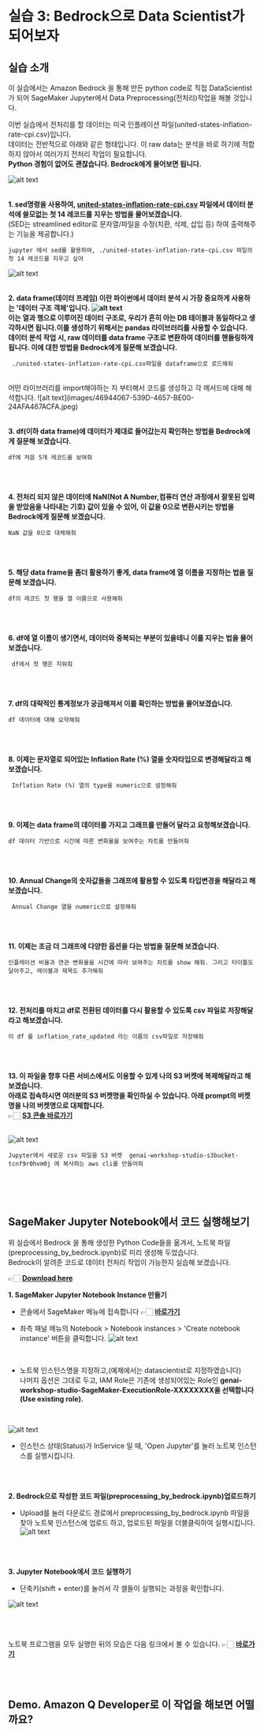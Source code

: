 # 실습 3: Bedrock으로 Data Scientist가 되어보자
## 실습 소개
이 실습에서는 Amazon Bedrock 을 통해 만든 python code로
직접 DataScientist가 되어 SageMaker Jupyter에서  Data Preprocessing(전처리)작업을 해볼 것입니다.

이번 실습에서 전처리를 할 데이터는 미국 인플레이션 파일(united-states-inflation-rate-cpi.csv)입니다.</br>
데이터는 전반적으로 아래와 같은 형태입니다. 이 raw data는 분석을 바로 하기에 적합하지 않아서
여러가지 전처리 작업이 필요합니다.</br>**Python 경험이 없어도 괜찮습니다. Bedrock에게 물어보면 됩니다.**

![alt text](images/image-3.png)
</br>
</br>

**1. sed명령을 사용하여, [united-states-inflation-rate-cpi.csv](https://www.macrotrends.net/global-metrics/countries/USA/united-states/inflation-rate-cpi) 파일에서 데이터 분석에 쓸모없는 첫 14 레코드를 지우는 방법을 물어보겠습니다.**
<br>(SED는 streamlined editor로 문자열/파일을 수정(치환, 삭제, 삽입 등) 하여 출력해주는 기능을 제공합니다.)<br/>

```
jupyter 에서 sed를 활용하여, ./united-states-inflation-rate-cpi.csv 파일의 첫 14 레코드를 지우고 싶어
```
![alt text](images/aaaaaaa.jpg)
</br>
</br>

**2. data frame(데이터 프레임) 이란 파이썬에서 데이터 분석 시 가장 중요하게 사용하는 '데이터 구조 객체'입니다. 
![alt text](images/r13.10.png)
<br>이는 열과 행으로 이루어진 데이터 구조로, 우리가 흔히 아는 DB 테이블과 동일하다고 생각하시면 됩니다.이를 생성하기 위해서는 pandas 라이브러리를 사용할 수 있습니다. <br>
데이터 분석 작업 시, raw 데이터를 data frame 구조로 변환하여 데이터를 핸들링하게 됩니다.
이에 대한 방법을 Bedrock에게 질문해 보겠습니다.**

```
 ./united-states-inflation-rate-cpi.csv파일을 dataframe으로 로드해줘
```
<br>
어떤 라이브러리를 import해야하는 지 부터해서 코드를 생성하고 각 메서드에 대해 해석합니다. 
![alt text](images/46944067-539D-4657-BE00-24AFA467ACFA.jpeg)
<br/> 
<br/> 

**3. df(이하 data frame)에 데이터가 제대로 들어갔는지 확인하는 방법을 Bedrock에게 질문해 보겠습니다.**
```
df에 처음 5개 레코드를 보여줘 
```
<br/> 
<br/> 

**4. 전처리 되지 않은 데이터에 NaN(Not A Number,컴퓨터 연산 과정에서 잘못된 입력을 받았음을 나타내는 기호) 값이 있을 수 있어, 이 값을 0으로 변환시키는 방법을 Bedrock에게 질문해 보겠습니다.**
```
NaN 값을 0으로 대체해줘
```
<br/> 
<br/> 

**5. 해당 data frame을 좀더 활용하기 좋게, data frame에 열 이름을 지정하는 법을 질문해 보겠습니다.**
```
df의 레코드 첫 행을 열 이름으로 사용해줘
```
<br/> 
<br/> 

**6. df에 열 이름이 생기면서, 데이터와 중복되는 부분이 있을테니 이를 지우는 법을 물어보겠습니다.**
```
 df에서 첫 행은 지워줘
```
<br/> 
<br/> 

**7. df의 대략적인 통계정보가 궁금해져서 이를 확인하는 방법을 물어보겠습니다.**
```
df 데이터에 대해 요약해줘
```
<br/> 
<br/> 

**8. 이제는 문자열로 되어있는 Inflation Rate (%) 열을 숫자타입으로 변경해달라고 해보겠습니다.**
```
 Inflation Rate (%) 열의 type을 numeric으로 설정해줘
```
<br/> 
<br/> 

**9. 이제는 data frame의 데이터를 가지고 그래프를 만들어 달라고 요청해보겠습니다.**
```
df 데이터 기반으로 시간에 따른 변화율을 보여주는 차트를 만들어줘
```
<br/> 
<br/> 

**10.  Annual Change의 숫자값들을 그래프에 활용할 수 있도록 타입변경을 해달라고 해보겠습니다.**
```
 Annual Change 열을 numeric으로 설정해줘
```
<br/> 
<br/> 

**11. 이제는 조금 더 그래프에 다양한 옵션을 다는 방법을 질문해 보겠습니다.**
```
인플레이션 비율과 연관 변화율을 시간에 따라 보여주는 차트를 show 해줘. 그리고 타이틀도 달아주고, 레이블과 제목도 추가해줘
```
<br/> 
<br/> 

**12. 전처리를 마치고 df로 전환된 데이터를 다시 활용할 수 있도록 csv 파일로 저장해달라고 해보겠습니다.**
```
이 df 를 inflation_rate_updated 라는 이름의 csv파일로 저장해줘
```
<br/> 
<br/> 

**13. 이 파일을 향후 다른 서비스에서도 이용할 수 있게 나의 S3 버켓에 복제해달라고 해보겠습니다.
<br/> 아래로 접속하시면 여러분의 S3 버켓명을 확인하실 수 있습니다. 아래 prompt의 버켓명을 나의 버켓명으로 대체합니다.**
<br/> 👉🏻  **[S3 콘솔 바로가기](https://us-west-2.console.aws.amazon.com/s3/buckets?region=us-west-2)**

<br/>![alt text](images/FD2039BE-E406-4057-A079-CCE7B1831B9D.jpeg)

```
Jupyter에서 새로운 csv 파일을 S3 버켓  genai-workshop-studio-s3bucket-tcnf9r0hvm0j 에 복사하는 aws cli를 만들어줘
```


<br/>
<br>
<br>

## SageMaker Jupyter Notebook에서 코드 실행해보기

위 실습에서 Bedrock 을 통해 생성한 Python Code들을 옮겨서, 노트북 파일(preprocessing_by_bedrock.ipynb)로 미리 생성해 두었습니다.
<br/> Bedrock이 알려준 코드로 데이터 전처리 작업이 가능한지 실습해 보겠습니다.

👉🏻 **[Download here](https://bedrock-yeonsool.s3.us-east-1.amazonaws.com/preprocessing_by_bedrock.ipynb?response-content-disposition=inline&X-Amz-Security-Token=IQoJb3JpZ2luX2VjEP7%2F%2F%2F%2F%2F%2F%2F%2F%2F%2FwEaCXVzLWVhc3QtMSJGMEQCIAzNC4LYSJH2uo1JwhRl7yi5NlsGFwyt09rtrjxonexCAiB1XrB4UBVyUC%2B1rs0i5gIK7dhzT6P3dFx5MpGw0R0BhSrlAgh3EAEaDDU5MjEyODQ4Njg0MiIMrSzCLcnFg8KP5ttyKsICDbveNnVfNFi4WBI5GppTjq8kZksz88AObC8Qssa0XEzDB6IEMJ22y4GtS%2FYG4r9sRZUEaMYddt5jAIAWpKZpYTyhW3hDWhW%2BACRwxPsjOmmVD8lT8Jk26CBk2fp3Ca3CFC%2FJ5C5vs6okcZiJVlp3f6GGPzUljHwQe8fKaOetKSdkhMZmUd2am3Cpeq17ElBNUj%2BTrQL1%2BFklz0UZw5HHg%2Bovpwgdsb16aYT4WJRgJKBNB4YedIPwAkDg43U1ifgPMg0vwH0uwbGWOQLrls4VxzOdj7URg29rWDoFeCHgdaGbc1c5Gyxmne6w14ttLfoFz0qfFMsmUp6fcmMdHngC6SFG%2By%2BdGK2raa0wCqmROSg84rVQo57aGrwK%2FIgU1YT2NoBxK12c0%2F0wyiYungWJmDma%2BwaJgmKtd00Bg2lxkXdGZjDukr2yBjqIApddu5ULp%2FN%2BJ%2FJHtP%2BsMrXz8M%2FfYfmpPxz3bufdPBBqKL%2Bu2p0pCckDZAvG4%2BCjPQdc0XENPId2jfVXHKNy%2B1YpCOwbckcU4YgzYFPVo1xVEWXRH1uKtungIRKPPVzs0SMBQoRVuBjZbAYBHbZJ7nC26L0artffU%2Fx7eD7vgTURlX%2F90DJYqspv7nKuMsuLXChJb%2BLIsf5aBX9jCVq%2BINsu0zUPpxLqtXeFckb5aUUHQqdQbXb607HH2gqCs7dz2%2FavP3ocyBdBjApUdbp5lkRvAI%2BhdwFSLp%2FvQQN%2FM2nb9kksqss9btqGvnSvm%2F2ZlUKgNpAHW9Oj%2BQ7HqC5YfmfulUVPcw%2Fl%2FQ%3D%3D&X-Amz-Algorithm=AWS4-HMAC-SHA256&X-Amz-Date=20240523T135151Z&X-Amz-SignedHeaders=host&X-Amz-Expires=43200&X-Amz-Credential=ASIAYTXM3VW5J3QLRCEY%2F20240523%2Fus-east-1%2Fs3%2Faws4_request&X-Amz-Signature=c438bcec65c7d0382f826c84a1f7232da9bcca30cfae21ead5e6fbf2be8983d7)**

**1. SageMaker Jupyter Notebook Instance 만들기**
- 콘솔에서 SageMaker 메뉴에 접속합니다
👉🏻  **[바로가기](https://us-west-2.console.aws.amazon.com/sagemaker/home?region=us-west-2#/getting-started)**

- 좌측 패널 메뉴의 Notebook > Notebook instances > 'Create notebook instance' 버튼을 클릭합니다.
![alt text](images/02BE88CB-C124-4959-8366-209941B4CD65_4_5005_c.jpeg)

<br/>

- 노트북 인스턴스명을 지정하고,(예제에서는 datascientist로 지정하였습니다)
<br> 나머지 옵션은 그대로 두고, IAM Role은 기존에 생성되어있는 Role인 **genai-workshop-studio-SageMaker-ExecutionRole-XXXXXXXX을 선택합니다(Use existing role).**
<br>

![alt text](images/CCB047AF-8AC2-457D-96BB-2DF4650F7526.jpeg)


- 인스턴스 상태(Status)가 InService 일 때, 'Open Jupyter'를 눌러 노트북 인스턴스를 실행시킵니다. 


<br>
<br>

**2. Bedrock으로 작성한 코드 파일(preprocessing_by_bedrock.ipynb)업로드하기**

- Upload를 눌러 다운로드 경로에서 preprocessing_by_bedrock.ipynb 파일을 찾아 노트북 인스턴스에 업로드 하고, 업로드된 파일을 더블클릭하여  실행시킵니다. 
![alt text](images/7290885F-CBDE-4877-8077-F5E9FA9D397A_4_5005_c.jpeg)

<br>
<br>

**3. Jupyter Notebook에서 코드 실행하기**
- 단축키(shift + enter)를 눌러서 각 셀들이 실행되는 과정을 확인합니다.

![alt text](images/CD6F7221-998E-43CB-BD0E-9AA47BF47BC4.jpeg)

<br>
<br>

노트북 프로그램을 모두 실행한 뒤의 모습은 다음 링크에서 볼 수 있습니다.
👉🏻  **[바로가기](https://github.com/caracalgit/bedrock-workshop/blob/main/04_Code_Generation/files/preprocessing_by_bedrock_result.ipynb)**


<!--파일을 모두 실행한 뒤 


전처리한 파일이 노트북 인스턴스 로컬에 저장됩니다.

[이미지 추가 예정]



전처리한 파일이 S3 버켓에 저장됩니다. 
[이미지 추가 예정]
-->

<br>
<br>

## Demo. Amazon Q Developer로 이 작업을 해보면 어떨까요?

